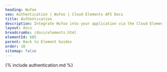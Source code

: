 ```yaml
---
heading: Wufoo
seo: Authentication | Wufoo | Cloud Elements API Docs
title: Authentication
description: Integrate Wufoo into your application via the Cloud Elements APIs.
layout: docs
breadcrumbs: /docs/elements.html
elementId: 685
parent: Back to Element Guides
order: 10
sitemap: false
---
```


{% include authentication.md %}
